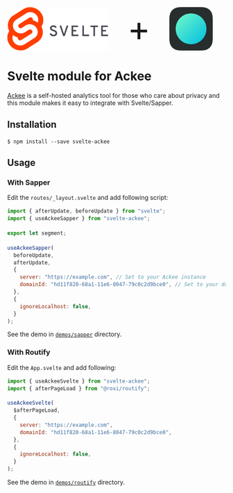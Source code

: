 <div>
    <img src="img/svelte-logo.png" alt="Svelte" height="100" />
    <span style="font-size: 80px; vertical-align: top; margin: 0 40px;">+</span>
    <img src="img/ackee.png" alt="Ackee" height="100" />
</div>

# Svelte module for Ackee

[Ackee](https://ackee.electerious.com/) is a self-hosted analytics tool for those who care about privacy and this module makes it easy to integrate with Svelte/Sapper.

## Installation

```
$ npm install --save svelte-ackee
```

## Usage

### With Sapper

Edit the `routes/_layout.svelte` and add following script:

```js
import { afterUpdate, beforeUpdate } from "svelte";
import { useAckeeSapper } from "svelte-ackee";

export let segment;

useAckeeSapper(
  beforeUpdate,
  afterUpdate,
  {
    server: "https://example.com", // Set to your Ackee instance
    domainId: "hd11f820-68a1-11e6-8047-79c0c2d9bce0", // Set to your domain ID
  },
  {
    ignoreLocalhost: false,
  }
);
```

See the demo in [`demos/sapper`](demos/sapper) directory.

### With Routify

Edit the `App.svelte` and add following:

```js
import { useAckeeSvelte } from "svelte-ackee";
import { afterPageLoad } from "@roxi/routify";

useAckeeSvelte(
  $afterPageLoad,
  {
    server: "https://example.com",
    domainId: "hd11f820-68a1-11e6-8047-79c0c2d9bce0",
  },
  {
    ignoreLocalhost: false,
  }
);
```

See the demo in [`demos/routify`](demos/routify) directory.
